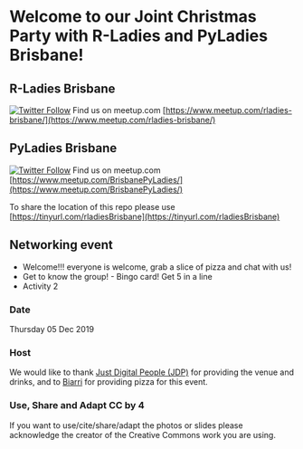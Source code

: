 # Welcome to our Joint Christmas Party with R-Ladies and PyLadies Brisbane!

## R-Ladies Brisbane

[![Twitter Follow](https://img.shields.io/twitter/follow/RLadiesBrisbane.svg?style=social)](https://twitter.com/RLadiesBrisbane)
Find us on meetup.com [https://www.meetup.com/rladies-brisbane/](https://www.meetup.com/rladies-brisbane/)

## PyLadies Brisbane

[![Twitter Follow](https://img.shields.io/twitter/follow/PyLadiesBNE.svg?style=social)](https://twitter.com/PyLadiesBNE)
Find us on meetup.com [https://www.meetup.com/BrisbanePyLadies/](https://www.meetup.com/BrisbanePyLadies/)


To share the location of this repo please use [https://tinyurl.com/rladiesBrisbane](https://tinyurl.com/rladiesBrisbane)

## Networking event

* Welcome!!! everyone is welcome, grab a slice of pizza and chat with us!
* Get to know the group! - Bingo card! Get 5 in a line
* Activity 2

### Date
Thursday 05 Dec 2019

### Host

We would like to thank [ Just Digital People (JDP)](https://www.justdigitalpeople.com.au/) for providing the venue and drinks, 
and to [Biarri](https://biarri.com/) for providing pizza for this event.


### Use, Share and Adapt CC by 4

If you want to use/cite/share/adapt the photos or slides please acknowledge the creator of the Creative Commons work you are using.

